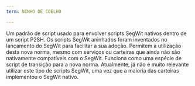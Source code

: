 ```yaml
---
term: NINHO DE COELHO

---
```

Um padrão de script usado para envolver scripts SegWit nativos dentro de um script P2SH. Os scripts SegWit aninhados foram inventados no lançamento do SegWit para facilitar a sua adoção. Permitem a utilização desta nova norma, mesmo com serviços ou carteiras que ainda não são nativamente compatíveis com o SegWit. Funciona como uma espécie de script de transição para a nova norma. Atualmente, já não é muito relevante utilizar este tipo de scripts SegWit, uma vez que a maioria das carteiras implementou o SegWit nativo.